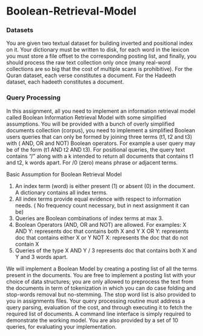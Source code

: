 # Boolean-Retrieval-Model

### Datasets
You are given two textual dataset for building inverted and positional index on it.
Your dictionary must be written to disk, for each word in the lexicon you must store
a file offset to the corresponding posting list, and finally, you should process the raw
text collection only once (many real-word collections are so big that the cost of
multiple scans is prohibitive).
For the Quran dataset, each verse constitutes a document.
For the Hadeeth dataset, each hadeeth constitutes a document.

### Query Processing
In this assignment, all you need to implement an information retrieval model called
Boolean Information Retrieval Model with some simplified assumptions. You will
be provided with a bunch of overly simplified documents collection (corpus), you
need to implement a simplified Boolean users queries that can only be formed by
joining three terms (t1, t2 and t3) with ( AND, OR and NOT) Boolean operators. For
example a user query may be of the form (t1 AND t2 AND t3). For positional
queries, the query text contains “/” along with a k intended to return all documents
that contains t1 and t2, k words apart. For /0 (zero) means phrase or adjacent terms.

Basic Assumption for Boolean Retrieval Model
1. An index term (word) is either present (1) or absent (0) in the document. A
dictionary contains all index terms.
2. All index terms provide equal evidence with respect to information needs. (
No frequency count necessary, but in next assignment it can be)
3. Queries are Boolean combinations of index terms at max 3.
4. Boolean Operators (AND, OR and NOT) are allowed. For examples:
X AND Y: represents doc that contains both X and Y
X OR Y: represents doc that contains either X or Y
NOT X: represents the doc that do not contain X
5. Queries of the type X AND Y / 3 represents doc that contains both X and Y
and 3 words apart.

We will implement a Boolean Model by creating
a posting list of all the terms present in the documents. You are free to implement a
posting list with your choice of data structures; you are only allowed to preprocess
the text from the documents in term of tokenization in which you can do case folding
and stop-words removal but no-stemming. The stop word list is also provided to you
in assignments files. Your query processing routine must address a query parsing,
evaluation of the cost, and through executing it to fetch the required list of
documents. A command line interface is simply required to demonstrate the working
model. You are also provided by a set of 10 queries, for evaluating your
implementation.
